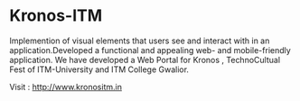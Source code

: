 # Kronos-ITM
Implemention of visual elements that users see and interact with in an
application.Developed a functional and appealing web- and
mobile-friendly application.
We have developed a Web Portal for Kronos , TechnoCultual Fest of ITM-University and ITM College Gwalior.

Visit : http://www.kronositm.in
